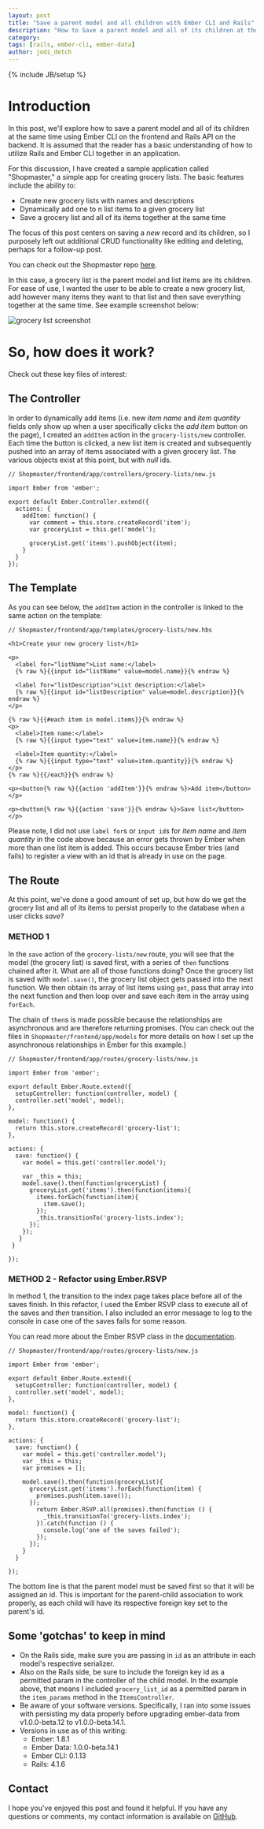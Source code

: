 ```yaml
---
layout: post
title: "Save a parent model and all children with Ember CLI and Rails"
description: "How to Save a parent model and all of its children at the same time with Ember CLI and Rails"
category:
tags: [rails, ember-cli, ember-data]
author: jodi_detch
---
```

{% include JB/setup %}

# Introduction

In this post, we'll explore how to save a parent model and all of its children at the same time using Ember CLI on the frontend and Rails API on the backend. It is assumed that the reader has a basic understanding of how to utilize Rails and Ember CLI together in an application.

For this discussion, I have created a sample application called "Shopmaster," a simple app for creating grocery lists. The basic features include the ability to:
 
* Create new grocery lists with names and descriptions
* Dynamically add one to n list items to a given grocery list
* Save a grocery list and all of its items together at the same time 

The focus of this post centers on saving a *new* record and its children, so I purposely left out additional CRUD functionality like editing and deleting, perhaps for a follow-up post.

You can check out the Shopmaster repo <a href="https://github.com/jdetch/Shopmaster" target="_blank">here</a>.

In this case, a grocery list is the parent model and list items are its children. For ease of use, I wanted the user to be able to create a new grocery list, add however many items they want to that list and then save everything together at the same time. See example screenshot below:

<img src="http://i.imgur.com/awZupYJ.png" alt="grocery list screenshot"> 

# So, how does it work?

Check out these key files of interest:

## The Controller

In order to dynamically add items (i.e. new *item name* and *item quantity* fields only show up when a user specifically clicks the *add item* button on the page), I created an `addItem` action in the `grocery-lists/new` controller. Each time the button is clicked, a new list item is created and subsequently pushed into an array of items associated with a given grocery list. The various objects exist at this point, but with *null* ids.

    // Shopmaster/frontend/app/controllers/grocery-lists/new.js
  
    import Ember from 'ember';

    export default Ember.Controller.extend({
      actions: {
        addItem: function() {
          var comment = this.store.createRecord('item');
          var groceryList = this.get('model');
      
          groceryList.get('items').pushObject(item);              
        }
      }
    });

## The Template  
  
As you can see below, the `addItem` action in the controller is linked to the same action on the template:

    // Shopmaster/frontend/app/templates/grocery-lists/new.hbs
    
    <h1>Create your new grocery list</h1>

    <p>
      <label for="listName">List name:</label> 
      {% raw %}{{input id="listName" value=model.name}}{% endraw %}

      <label for="listDescription">List description:</label>
      {% raw %}{{input id="listDescription" value=model.description}}{% endraw %}
    </p>

    {% raw %}{{#each item in model.items}}{% endraw %}
    <p>
      <label>Item name:</label> 
      {% raw %}{{input type="text" value=item.name}}{% endraw %}

      <label>Item quantity:</label> 
      {% raw %}{{input type="text" value=item.quantity}}{% endraw %}
    </p>
    {% raw %}{{/each}}{% endraw %}

    <p><button{% raw %}{{action 'addItem'}}{% endraw %}>Add item</button></p>

    <p><button{% raw %}{{action 'save'}}{% endraw %}>Save list</button></p>

Please note, I did not use `label for`s or `input id`s for *item name* and *item quantity* in the code above because an error gets thrown by Ember when more than one list item is added. This occurs because Ember tries (and fails) to register a view with an id that is already in use on the page.

## The Route

At this point, we've done a good amount of set up, but how do we get the grocery list and all of its items to persist properly to the database when a user clicks *save*?

### METHOD 1 

In the `save` action of the `grocery-lists/new` route, you will see that the model (the grocery list) is saved first, with a series of `then` functions chained after it. What are all of those functions doing? Once the grocery list is saved with `model.save()`, the grocery list object gets passed into the next function. We then obtain its array of list items using `get`, pass that array into the next function and then loop over and save each item in the array using `forEach`.

The chain of `then`s is made possible because the relationships are asynchronous and are therefore returning promises. (You can check out the files in `Shopmaster/frontend/app/models` for more details on how I set up the asynchronous relationships in Ember for this example.) 

    // Shopmaster/frontend/app/routes/grocery-lists/new.js
    
    import Ember from 'ember';

    export default Ember.Route.extend({
      setupController: function(controller, model) {
      controller.set('model', model);
    },

    model: function() {
      return this.store.createRecord('grocery-list');
    },

    actions: {
      save: function() {
        var model = this.get('controller.model');

        var _this = this;
        model.save().then(function(groceryList) {
          groceryList.get('items').then(function(items){
            items.forEach(function(item){
              item.save();
            });
            _this.transitionTo('grocery-lists.index');
          });
        });
       }
     }

    });
    
### METHOD 2 - Refactor using Ember.RSVP

In method 1, the transition to the index page takes place before all of the saves finish. In this refactor, I used the Ember RSVP class to execute all of the saves and *then* transition. I also included an error message to log to the console in case one of the saves fails for some reason.

You can read more about the Ember RSVP class in the <a href="http://emberjs.com/api/classes/RSVP.html" target="_blank">documentation</a>.
  
    // Shopmaster/frontend/app/routes/grocery-lists/new.js
  
    import Ember from 'ember';

    export default Ember.Route.extend({
      setupController: function(controller, model) {
      controller.set('model', model);
    },

    model: function() {
      return this.store.createRecord('grocery-list');
    },

    actions: {
      save: function() {
        var model = this.get('controller.model');
        var _this = this;
        var promises = [];

        model.save().then(function(groceryList){
          groceryList.get('items').forEach(function(item) {
            promises.push(item.save());
          });
            return Ember.RSVP.all(promises).then(function () {
              _this.transitionTo('grocery-lists.index');
            }).catch(function () {
              console.log('one of the saves failed');
            });
          });
        }
      }

    });    
    
The bottom line is that the parent model must be saved first so that it will be assigned an id. This is important for the parent-child association to work properly, as each child will have its respective foreign key set to the parent's id.       
    
## Some 'gotchas' to keep in mind

* On the Rails side, make sure you are passing in `id` as an attribute in each model's respective serializer. 
* Also on the Rails side, be sure to include the foreign key id as a permitted param in the controller of the child model. In the example above, that means I included `grocery_list_id` as a permitted param in the `item_params` method in the `ItemsController`.
* Be aware of your software versions. Specifically, I ran into some issues with persisting my data properly before upgrading ember-data from v1.0.0-beta.12 to v1.0.0-beta.14.1.
* Versions in use as of this writing:
  * Ember: 1.8.1
  * Ember Data: 1.0.0-beta.14.1  
  * Ember CLI: 0.1.13
  * Rails: 4.1.6

## Contact

I hope you've enjoyed this post and found it helpful. If you have any questions or comments, my contact information is available on <a href="http://github.com/jdetch" target="_blank">GitHub</a>.



